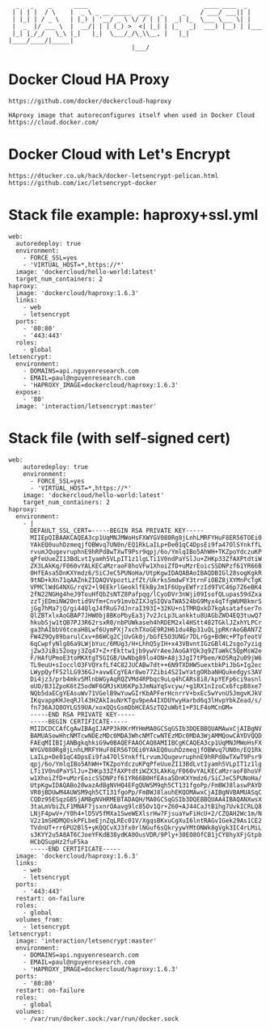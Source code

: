    	  _   _    _      ____                                ____ ____  _     
	 | | | |  / \    |  _ \ _ __ _____  ___   _     _    / ___/ ___|| |    
	 | |_| | / _ \   | |_) | '__/ _ \ \/ / | | |  _| |_  \___ \___ \| |    
	 |  _  |/ ___ \  |  __/| | | (_) >  <| |_| | |_   _|  ___) |__) | |___ 
	 |_| |_/_/   \_\ |_|   |_|  \___/_/\_\\__, |   |_|   |____/____/|_____|
                                      |___/    


# Docker Cloud HA Proxy

	https://github.com/docker/dockercloud-haproxy 

	HAproxy image that autoreconfigures itself when used in Docker Cloud
	https://cloud.docker.com/

# Docker Cloud with Let's Encrypt

	https://dtucker.co.uk/hack/docker-letsencrypt-pelican.html
	https://github.com/ixc/letsencrypt-docker

# Stack file example: haproxy+ssl.yml

	web:
	  autoredeploy: true
	  environment:
    	- FORCE_SSL=yes
    	- 'VIRTUAL_HOST=*,https://*'
	  image: 'dockercloud/hello-world:latest'
	  target_num_containers: 2
	haproxy:
	  image: 'dockercloud/haproxy:1.6.3'
	  links:
	    - web
	    - letsencrypt
	  ports:
	    - '80:80'
	    - '443:443'
	  roles:
	    - global
	letsencrypt:
	  environment:
	    - DOMAINS=api.nguyenresearch.com
	    - EMAIL=paul@nguyenresearch.com
	    - 'HAPROXY_IMAGE=dockercloud/haproxy:1.6.3'
	  expose:
	    - '80'
	  image: 'interaction/letsencrypt:master'


# Stack file (with self-signed cert)

	web:
	    autoredeploy: true
	    environment:
	      - FORCE_SSL=yes
	      - 'VIRTUAL_HOST=*,https://*'
	    image: 'dockercloud/hello-world:latest'
	    target_num_containers: 2
	haproxy:
	  environment:
	    - |
	      DEFAULT_SSL_CERT=-----BEGIN RSA PRIVATE KEY-----
	      MIIEpQIBAAKCAQEA3cp1UqMNJMWoHsFXWYGV080Rg8jLnhLMRFYHuF8ER56TOEi0
	      YAkEQ0uuhDzmeqjfOBWvq7UN0n/EQ1RkLaILp+De01qC4DpsEi9fa47OlSYnkffL
	      rvumJQugevruphnE9hRPd8wTXwT9Psr9qpj/6o/YmlqIBo5AhWH+TKZpoYdczuKP
	      qPfeUueZI13BdLvtIyamh5VLpIT1z1lgLTi1V0ndPaYSlJu+ZHKp33ZfAXPtdtiW
	      ZX3LAkKq/F060vYALKECaMzraoF8hoVFw1XhoiZfD+uMzrEoicSSDNPzf61YR66B
	      0HfEAsa5DnKXYmdz6/SiCJeC5PUNoHa/UtpKgwIDAQABAoIBAQDBIGl28sogKgkR
	      9tND+kXn71qAAZnkZIQAQVVpoztLzfZt/Ukrks5mdwFY3trnFiOBZ8jXYMnPcTgK
	      VPMClWdG4NXG/rqV2+l9EEkrlGeoklfEkByJm1F6UpyEWfrzId9TVC46p7Z6eBK4
	      2fN22NGHg4heJ9TouHfQbZsNTZ8Pafpqg/lCyoDVr3nWji09IsofQLupas59dZxa
	      zzTjEDmiNW20ntid9Vfm+Cnv91mvbZIXJqSIQVaTWA524bG9Myx4qTfgWUM8kmrS
	      jGg7hMa7jQ/gi44QlqJ4fRuG7dJnraI393I+32KU+n1TMRQxkD7kgAsatafser7n
	      QlZBTxlxAoGBAP7JHW0bj8BKoPbyEa3j7v2JcLp3Lankktu8UAGbZWO4EQ3tuwQ7
	      hkubSjw1tQB7PJ3R62rsxR0/nbPUWkaseh4hRDEM2xl4HStt482TGklJZxhYLPCr
	      ga3hAIbbV6tceaH8Lwf6UymPXj7xchTXoGE9R2H61du4Bp31uQLjpRKrAoGBAN7Z
	      FW4Z9Qy89barulCxv+86WCg2CjUvGk0j/bGfE5O3UNGr7DLrGg+BdWc+PTpfeotV
	      6qCwpfyNlg86a9LWjbYuc/6MUg3/H+LhhQ5yIH+x43VBvntIGzGBl4L2sgo7yzig
	      jZw3JiBi52oqyj3Zq47+Z+rEkttw1jb9ywVrAeeJAoGAYQk3q9ZTaWkC5QpMsW2e
	      F/HAfUPmoE3toMKXtgT5GIGB/UwNbg89lo4ON+A8j3JgI7tPbem/KOSRq2u09jW6
	      TL9euU+sIocclO3FVQYxfLf4C82JUCABw7dt++6N9TXDHW5uextbkPiJbG+Ig2ec
	      LWypQyfFS2lLG936GJ+avwECgYEAr8wo77Zibi4S2IwYatgORbaNHQukedgys3AV
	      Di4jz3/prb4mkvSMlnbWGyAqRQZVMd4RPbqc9uLq4hCARs8i8/kpYEFp6ci9asnl
	      oUO/B31ZpoK6tZ5odWF6GMJsKU6KPp3JmNaYqSvcyw/+g1RX1nIzoCx6fcpB8xe7
	      NQb5daECgYEAsuWv71VGelB9wYuwGIrKbAPFerHcnrrV+bxEc5wYvnU5JmgvKJkV
	      IKqvappKHJeqRJl43HZAkIauNrKTgu9peA4IXDUYwyHarbd6q3lHvpYbkZead/s/
	      fn736AJQ0OYLG59UA/xoxQQsGsmDbHCEASzTQ2uWbt1+P3LF4oMCnOM=
	      -----END RSA PRIVATE KEY-----
	      -----BEGIN CERTIFICATE-----
	      MIIDCDCCAfCgAwIBAgIJAPP3kRKrMYHmMA0GCSqGSIb3DQEBBQUAMAwxCjAIBgNV
	      BAMUASowHhcNMTcwNDEzMDc0MDA3WhcNMTcwNTEzMDc0MDA3WjAMMQowCAYDVQQD
	      FAEqMIIBIjANBgkqhkiG9w0BAQEFAAOCAQ8AMIIBCgKCAQEA3cp1UqMNJMWoHsFX
	      WYGV080Rg8jLnhLMRFYHuF8ER56TOEi0YAkEQ0uuhDzmeqjfOBWvq7UN0n/EQ1Rk
	      LaILp+De01qC4DpsEi9fa47OlSYnkffLrvumJQugevruphnE9hRPd8wTXwT9Psr9
	      qpj/6o/YmlqIBo5AhWH+TKZpoYdczuKPqPfeUueZI13BdLvtIyamh5VLpIT1z1lg
	      LTi1V0ndPaYSlJu+ZHKp33ZfAXPtdtiWZX3LAkKq/F060vYALKECaMzraoF8hoVF
	      w1XhoiZfD+uMzrEoicSSDNPzf61YR66B0HfEAsa5DnKXYmdz6/SiCJeC5PUNoHa/
	      UtpKgwIDAQABo20wazAdBgNVHQ4EFgQUWSM9qh5CT131fgoPp/FmBWJ8laswPAYD
	      VR0jBDUwM4AUWSM9qh5CT131fgoPp/FmBWJ8lauhEKQOMAwxCjAIBgNVBAMUASqC
	      CQDz95ESqzGB5jAMBgNVHRMEBTADAQH/MA0GCSqGSIb3DQEBBQUAA4IBAQANXwsX
	      3taLmVbiZLF1MNAF7jsxnrOAavg9lc85Ov1Qr+Z60+AJ44CaJtB1hg7UvkICRLQ8
	      LNjF4pwV+/Y0h4+lD5V5fMXa1SweWEXlsrHw7FjsuaYwFiHcU+2/CZQAH2Wc1m/N
	      V2z1mSHDMQOskPFLbeEjnZqLREc01V/XgqsBKxuCgXuI6lntRAGvIGek29As1CE2
	      TVdnUT+rr6PU2Bl5+yKQQCvXJ3fx0rlNGuf6sQkryywYMtONWk8gVgk3IC4rLMiL
	      s3KYY2u5A8AT6CJoeYFKdB38ydKA0OusVDR/9Ply+30EO8OfCB1jCY8hyXFjGtpb
	      HCbQSupHz2fuF5ka
	      -----END CERTIFICATE-----
	  image: 'dockercloud/haproxy:1.6.3'
	  links:
	    - web
	    - letsencrypt
	  ports:
	    - '443:443'
	  restart: on-failure
	  roles:
	    - global
	  volumes_from:
	    - letsencrypt
	letsencrypt:
	  image: 'interaction/letsencrypt:master'
	  environment:
	    - DOMAINS=api.nguyenresearch.com
	    - EMAIL=paul@nguyenresearch.com
	    - 'HAPROXY_IMAGE=dockercloud/haproxy:1.6.3'
	  ports:
	    - '80:80'
	  restart: on-failure
	  roles:
	    - global
	  volumes:
	    - /var/run/docker.sock:/var/run/docker.sock

